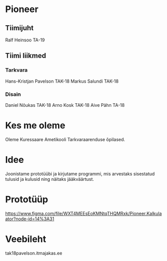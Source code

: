 # Pioneer
## Tiimijuht 
Ralf Heinsoo TA-19
## Tiimi liikmed 
### Tarkvara
Hans-Kristjan Pavelson TAK-18
Markus Salundi TAK-18
### Disain
Daniel Nõukas TAK-18
Arno Kosk TAK-18
Aive Pähn TA-18
# Kes me oleme
Oleme Kuressaare Ametikooli Tarkvaraarenduse õpilased.
# Idee
Joonistame prototüübi ja kirjutame programmi, mis arvestaks sisestatud tulusid ja kulusid ning näitaks jääkväärtust.
# Prototüüp
https://www.figma.com/file/WXT4MEEsEoKMNtqTHQMRxk/Pioneer.Kalkulaator?node-id=14%3A31
# Veebileht
tak18pavelson.itmajakas.ee
